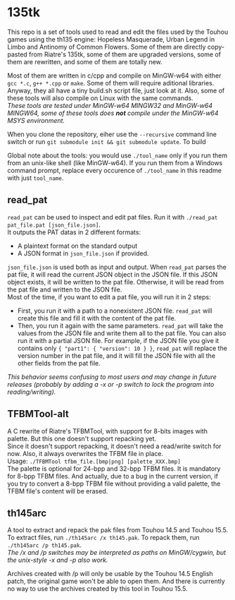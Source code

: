 # 135tk

This repo is a set of tools used to read and edit the files used by the Touhou games using the th135 engine: Hopeless Masquerade, Urban Legend in Limbo and Antinomy of Common Flowers.
Some of them are directly copy-pasted from Riatre's 135tk, some of them are upgraded versions, some of them are rewritten, and some of them are totally new.

Most of them are written in c/cpp and compile on MinGW-w64 with either `gcc *.c`, `g++ *.cpp` or `make`. Some of them will require aditional libraries. Anyway, they all have a tiny build.sh script file, just look at it.
Also, some of these tools will also compile on Linux with the same commands.  
*These tools are tested under MinGW-w64 MINGW32 and MinGW-w64 MINGW64, some of these tools does __not__ compile under the MinGW-w64 MSYS environment.*

When you clone the repository, eiher use the `--recursive` command line switch or run `git submodule init && git submodule update`. To build 


Global note about the tools: you would use `./tool_name` only if you run them from an unix-like shell (like MinGW-w64). If you run them from a Windows command prompt, replace every occurence of `./tool_name` in this readme with just `tool_name`.

## read_pat
`read_pat` can be used to inspect and edit pat files. Run it with `./read_pat pat_file.pat [json_file.json]`.  
It outputs the PAT datas in 2 different formats:
- A plaintext format on the standard output
- A JSON format in `json_file.json` if provided.

`json_file.json` is used both as input and output. When `read_pat` parses the pat file, it will read the current JSON object in the JSON file. If this JSON object exists, it will be written to the pat file. Otherwise, it will be read from the pat file and written to the JSON file.  
Most of the time, if you want to edit a pat file, you will run it in 2 steps:
- First, you run it with a path to a nonexistent JSON file. `read_pat` will create this file and fill it with the content of the pat file.
- Then, you run it again with the same parameters. `read_pat` will take the values from the JSON file and write them all to the pat file.
You can also run it with a partial JSON file. For example, if the JSON file you give it contains only `{ "part1": { "version": 10 } }`, `read_pat` will replace the version number in the pat file, and it will fill the JSON file with all the other fields from the pat file.

*This behavior seems confusing to most users and may change in future releases (probably by adding a -x or -p switch to lock the program into reading/writing).*

## TFBMTool-alt
A C rewrite of Riatre's TFBMTool, with support for 8-bits images with palette. But this one doesn't support repacking yet.  
Since it doesn't support repacking, it doesn't need a read/write switch for now. Also, it always overwrites the TFBM file in place.  
Usage: `./TFBMTool tfbm_file.[bmp|png] [palette_XXX.bmp]`  
The palette is optional for 24-bpp and 32-bpp TFBM files. It is mandatory for 8-bpp TFBM files. And actually, due to a bug in the current version, if you try to convert a 8-bpp TFBM file without providing a valid palette, the TFBM file's content will be erased.

## th145arc
A tool to extract and repack the pak files from Touhou 14.5 and Touhou 15.5.  
To extract files, run `./th145arc /x th145.pak`. To repack them, run `./th145arc /p th145.pak`.  
*The /x and /p switches may be interpreted as paths on MinGW/cygwin, but the unix-style -x and -p also work.*

Archives created with /p will only be usable by the Touhou 14.5 English patch, the original game won't be able to open them. And there is currently no way to use the archives created by this tool in Touhou 15.5.

